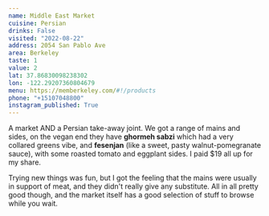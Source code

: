 ```yaml
---
name: Middle East Market
cuisine: Persian
drinks: False
visited: "2022-08-22"
address: 2054 San Pablo Ave
area: Berkeley
taste: 1
value: 2
lat: 37.86830098238302
lon: -122.29207360804679
menu: https://memberkeley.com/#!/products
phone: "+15107048800"
instagram_published: True
---
```


A market AND a Persian take-away joint. We got a range of mains and sides, on the vegan end they have **ghormeh sabzi** which had a very collared greens vibe, and **fesenjan** (like a sweet, pasty walnut-pomegranate sauce), with some roasted tomato and eggplant sides. I paid $19 all up for my share.

Trying new things was fun, but I got the feeling that the mains were usually in support of meat, and they didn't really give any substitute. All in all pretty good though, and the market itself has a good selection of stuff to browse while you wait.

